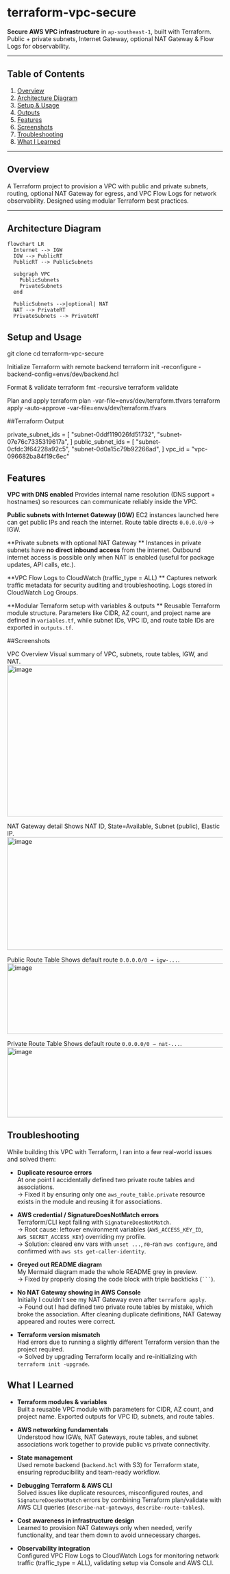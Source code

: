 # terraform-vpc-secure

**Secure AWS VPC infrastructure** in `ap-southeast-1`, built with Terraform.  
Public + private subnets, Internet Gateway, optional NAT Gateway & Flow Logs for observability.

---

## Table of Contents

1. [Overview](#overview)  
2. [Architecture Diagram](#architecture-diagram)  
3. [Setup & Usage](#setup--usage)  
4. [Outputs](#outputs)  
5. [Features](#features)  
6. [Screenshots](#screenshots)
7. [Troubleshooting](#troubleshooting)  
8. [What I Learned](#what-i-learned)

---

## Overview

A Terraform project to provision a VPC with public and private subnets, routing, optional NAT Gateway for egress, and VPC Flow Logs for network observability. Designed using modular Terraform best practices.  

---

## Architecture Diagram

```mermaid
flowchart LR
  Internet --> IGW
  IGW --> PublicRT
  PublicRT --> PublicSubnets

  subgraph VPC
    PublicSubnets
    PrivateSubnets
  end

  PublicSubnets -->|optional| NAT
  NAT --> PrivateRT
  PrivateSubnets --> PrivateRT
```

## Setup and Usage

git clone <your-repo-url>
cd terraform-vpc-secure

Initialize Terraform with remote backend
terraform init -reconfigure -backend-config=envs/dev/backend.hcl

Format & validate
terraform fmt -recursive
terraform validate

Plan and apply
terraform plan -var-file=envs/dev/terraform.tfvars
terraform apply -auto-approve -var-file=envs/dev/terraform.tfvars

##Terraform Output

private_subnet_ids = [
"subnet-0ddf119026fd51732",
"subnet-07e76c7335319617a",
]
public_subnet_ids = [
"subnet-0cfdc3f64228a92c5",
"subnet-0d0a15c79b92266ad",
]
vpc_id = "vpc-096682ba84f19c6ec"

## Features

**VPC with DNS enabled**
Provides internal name resolution (DNS support + hostnames) so resources can communicate reliably inside the VPC.  

**Public subnets with Internet Gateway (IGW)**
EC2 instances launched here can get public IPs and reach the internet. Route table directs `0.0.0.0/0` → IGW.  

**Private subnets with optional NAT Gateway ** 
Instances in private subnets have **no direct inbound access** from the internet. Outbound internet access is possible only when NAT is enabled (useful for package updates, API calls, etc.).  

**VPC Flow Logs to CloudWatch (traffic_type = ALL) ** 
Captures network traffic metadata for security auditing and troubleshooting. Logs stored in CloudWatch Log Groups.  

**Modular Terraform setup with variables & outputs ** 
Reusable Terraform module structure. Parameters like CIDR, AZ count, and project name are defined in `variables.tf`, while subnet IDs, VPC ID, and route table IDs are exported in `outputs.tf`.  

##Screenshots 

VPC Overview
Visual summary of VPC, subnets, route tables, IGW, and NAT.  
<img width="1192" height="354" alt="image" src="https://github.com/user-attachments/assets/0381f50f-919d-4925-b9d2-02efa9ad70fa" />

NAT Gateway detail
Shows NAT ID, State=Available, Subnet (public), Elastic IP. 
<img width="1181" height="264" alt="image" src="https://github.com/user-attachments/assets/ee3ded45-0222-4a67-ae66-a0fc33f94318" />

Public Route Table
Shows default route `0.0.0.0/0 → igw-...`. 
<img width="1183" height="165" alt="image" src="https://github.com/user-attachments/assets/fd2736b6-7304-4aa6-92fe-f4ed6bcfd0e8" />

Private Route Table
Shows default route `0.0.0.0/0 → nat-...`.  
<img width="1180" height="164" alt="image" src="https://github.com/user-attachments/assets/af0ed3dc-90d6-4bdd-b39a-ef170467546c" />


## Troubleshooting

While building this VPC with Terraform, I ran into a few real-world issues and solved them:

- **Duplicate resource errors**  
  At one point I accidentally defined two private route tables and associations.  
  → Fixed it by ensuring only one `aws_route_table.private` resource exists in the module and reusing it for associations.

- **AWS credential / SignatureDoesNotMatch errors**  
  Terraform/CLI kept failing with `SignatureDoesNotMatch`.  
  → Root cause: leftover environment variables (`AWS_ACCESS_KEY_ID`, `AWS_SECRET_ACCESS_KEY`) overriding my profile.  
  → Solution: cleared env vars with `unset ...`, re-ran `aws configure`, and confirmed with `aws sts get-caller-identity`.

- **Greyed out README diagram**  
  My Mermaid diagram made the whole README grey in preview.  
  → Fixed by properly closing the code block with triple backticks (` ``` `).

- **No NAT Gateway showing in AWS Console**  
  Initially I couldn’t see my NAT Gateway even after `terraform apply`.  
  → Found out I had defined two private route tables by mistake, which broke the association. After cleaning duplicate definitions, NAT Gateway appeared and routes were correct.

- **Terraform version mismatch**  
  Had errors due to running a slightly different Terraform version than the project required.  
  → Solved by upgrading Terraform locally and re-initializing with `terraform init -upgrade`.

## What I Learned

- **Terraform modules & variables**  
  Built a reusable VPC module with parameters for CIDR, AZ count, and project name. Exported outputs for VPC ID, subnets, and route tables.  

- **AWS networking fundamentals**  
  Understood how IGWs, NAT Gateways, route tables, and subnet associations work together to provide public vs private connectivity.  

- **State management**  
  Used remote backend (`backend.hcl` with S3) for Terraform state, ensuring reproducibility and team-ready workflow.  

- **Debugging Terraform & AWS CLI**  
  Solved issues like duplicate resources, misconfigured routes, and `SignatureDoesNotMatch` errors by combining Terraform plan/validate with AWS CLI queries (`describe-nat-gateways`, `describe-route-tables`).  

- **Cost awareness in infrastructure design**  
  Learned to provision NAT Gateways only when needed, verify functionality, and tear them down to avoid unnecessary charges.  

- **Observability integration**  
  Configured VPC Flow Logs to CloudWatch Logs for monitoring network traffic (traffic_type = ALL), validating setup via Console and AWS CLI.




